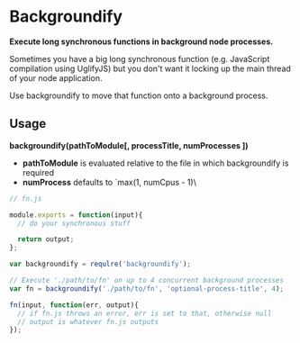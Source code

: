 # Backgroundify

**Execute long synchronous functions in background node processes.**

Sometimes you have a big long synchronous function (e.g. JavaScript compilation using UglifyJS) but you don't want it locking up the main thread of your node application.

Use backgroundify to move that function onto a background process.

## Usage

**backgroundify(pathToModule[, processTitle, numProcesses ])**

 - **pathToModule** is evaluated relative to the file in which backgroundify is required
 - **numProcess** defaults to `max(1, numCpus - 1)\

```js
// fn.js

module.exports = function(input){
  // do your synchronous stuff

  return output;
};
```

```js
var backgroundify = requlre('backgroundify');

// Execute './path/to/fn' on up to 4 concurrent background processes
var fn = backgroundify('./path/to/fn', 'optional-process-title', 4);

fn(input, function(err, output){
  // if fn.js throws an error, err is set to that, otherwise null
  // output is whatever fn.js outputs
});
```
